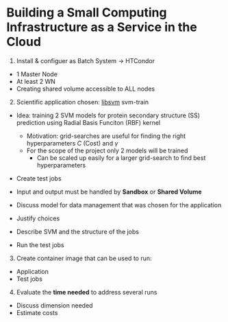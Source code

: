 # Building a Small Computing Infrastructure as a Service in the Cloud

1. Install & configuer as Batch System &rarr; HTCondor
  * 1 Master Node
  * At least 2 WN
* Creating shared volume accessible to ALL nodes

2. Scientific application chosen: [libsvm](https://www.csie.ntu.edu.tw/~cjlin/libsvm/) svm-train
  * Idea: training 2 SVM models for protein secondary structure (SS) prediction using Radial Basis Funciton (RBF) kernel
    * Motivation: grid-searches are useful for finding the right hyperparameters *C* (Cost) and $\gamma$
    * For the scope of the project only 2 models will be trained
       * Can be scaled up easily for a larger grid-search to find best hyperparameters
       
  * Create test jobs
  * Input and output must be handled by **Sandbox** or **Shared Volume**
  * Discuss model for data management that was chosen for the application
  * Justify choices
  * Describe SVM and the structure of the jobs
  * Run the test jobs
3. Create container image that can be used to run:
  * Application
  * Test jobs
4. Evaluate the **time needed** to address several runs
  * Discuss dimension needed
  * Estimate costs
